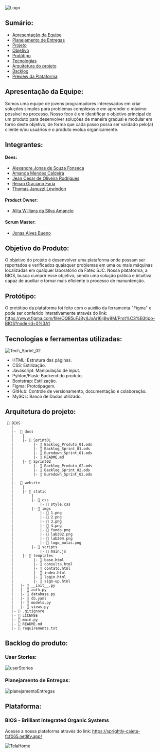 <img src="https://user-images.githubusercontent.com/89790349/194731178-f02b3b24-e3dd-4ef2-a7f9-52c83dc8cfc1.png" alt="Logo"/>

## Sumário:
* [Apresentação da Equipe](#apresentação-da-equipe)
* [Planejamento de Entregas](#planejamento-de-entregas)
* [Projeto](#projeto)
* [Objetivo](#objetivo)
* [Protótipo](#protótipo)
* [Tecnologias](#tecnologias-e-ferramentas-utilizadas)
* [Arquitetura do projeto](#arquitetura-do-projeto)
* [Backlog](#backlog-do-produto)
* [Preview da Plataforma](#plataforma)

## Apresentação da Equipe:
Somos uma equipe de jovens programadores interessados em criar soluções simples para problemas complexos e em aprender o máximo possível no processo.
Nosso foco é em identificar o objetivo principal de um produto para desenvolver soluções de maneira gradual e modular em torno deste objetivo, de forma que cada passo possa ser validado pelo(a) cliente e/ou usuários e o produto evolua organicamente.

## Integrantes:

#### Devs:
* [Alexandre Jonas de Souza Fonseca](https://github.com/AlexandreJonas)
* [Amanda Mendes Caldeira](https://github.com/AmendoaM)
* [Jean Cesar de Oliveira Rodrigues](https://github.com/JeanRodrigues1)
* [Renan Graciano Faria](https://github.com/VonNexx)
* [Thomas Januzzi Lewindon](https://github.com/Thomasjanuzzi)
#### Product Owner:
* [Alita Willians da Silva Amancio](https://github.com/AlitaAmancio)
#### Scrum Master:
* [Jonas Alves Bueno](https://github.com/dodekafonos)

## Objetivo do Produto:
O objetivo do projeto é desenvolver uma plataforma onde possam ser reportados e verificados quaisquer problemas em uma ou mais máquinas localizadas em qualquer laboratório da Fatec SJC. Nossa plataforma, a BIOS, busca cumprir esse objetivo, sendo uma solução prática e intuitiva capaz de auxiliar e tornar mais eficiente o processo de manuntenção.

## Protótipo:

O protótipo da plataforma foi feito com o auxílio da ferramenta "Figma" e pode ser conferido interativamente através do link:
https://www.figma.com/file/OQB5uFJBy4JoArI6ij8w8M/Prot%C3%B3tipo-BIOS?node-id=0%3A1

## Tecnologias e ferramentas utilizadas:
![Tech_Sprint_02](https://user-images.githubusercontent.com/89790349/194782330-56dff9b2-6e2a-4a33-9bd6-76f5357cb15d.png)
* HTML: Estrutura das páginas.
* CSS: Estilização.
* Javascript: Manipulação de input.
* Pyhton/Flask: Backend do produto.
* Bootstrap: Estilização.
* Figma: Prototipagem.
* GitHub: Controle de versionamento, documentação e colaboração.
* MySQL: Banco de Dados utilizado.

## Arquitetura do projeto:
```
 📁 BIOS
   |
   |-  📁 docs
   |    |
   |    |- 📁 Sprint01
   |         |- 📑 Backlog_Produto_01.ods
   |         |- 📑 Backlog_Sprint_01.ods
   |         |- 📑 Burndown_Sprint_01.ods
   |         |- 📑 README.md
   |    |- 📁 Sprint02
   |         |- 📑 Backlog_Produto_02.ods
   |         |- 📑 Backlog_Sprint_02.ods
   |         |- 📑 Burndown_Sprint_02.ods
   |
   |-  📁 website
   |    |
   |    |- 📁 static
   |        |
   |        |- 📁 css
   |            |- 📑 style.css
   |        |- 📁 imgs
   |            |- 📑 1.png
   |            |- 📑 2.png
   |            |- 📑 3.png
   |            |- 📑 4.png
   |            |- 📑 fundo.png
   |            |- 📑 lab302.png
   |            |- 📑 lab304.png
   |            |- 📑 logo_mulas.png
   |        |- 📁 scripts
   |            |- 📑 main.js
   |    |- 📁 templates
   |         |- 📑 base.html
   |         |- 📑 consulta.html
   |         |- 📑 contato.html
   |         |- 📑 index.html
   |         |- 📑 login.html
   |         |- 📑 sign-up.html
   |   |- 📑 __init__.py
   |   |- 📑 auth.py
   |   |- 📑 database.py
   |   |- 📑 db.yaml
   |   |- 📑 models.py
   |   |- 📑 views.py
   |- 📑 .gitignore
   |- 📑 LICENSE
   |- 📑 main.py
   |- 📑 README.md
   |- 📑 requirements.txt
```

## Backlog do produto:
### User Stories:
![userStories](https://user-images.githubusercontent.com/89790349/194779353-6e1cba0c-f457-48f1-8689-1557a5263ed4.jpeg)

### Planejamento de Entregas:
![planejamentoEntregas](https://user-images.githubusercontent.com/89790349/194782333-eff5535a-eee3-4bd8-8087-6a2b89d6eb26.png)



## Plataforma:

### BIOS - Brilliant Integrated Organic Systems 

Acesse a nossa plataforma através do link: https://sprightly-cajeta-fcf065.netlify.app/

![TelaHome](https://user-images.githubusercontent.com/89790349/194779366-eeb643f4-3f16-4f99-b428-5be25e1d969b.jpeg)
